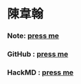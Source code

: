 # 陳韋翰

### Note: [press me](https://hackmd.io/@wei06097/B1v3fAHGj)
### GitHub : [press me](https://github.com/wei06097)
### HackMD : [press me](https://hackmd.io/@wei06097)